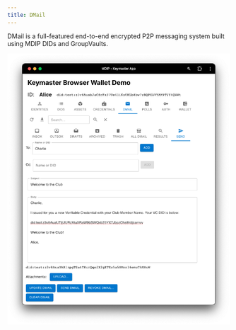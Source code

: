 ```yaml
---
title: DMail
---
```


DMail is a full-featured end-to-end encrypted P2P messaging system built using MDIP DIDs and GroupVaults. 

![DMAIL screen](dmail-screen.png)